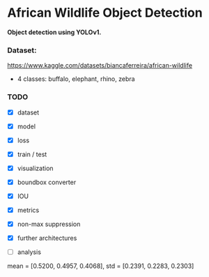 # African Wildlife Object Detection
<b> Object detection using YOLOv1. </b>

### Dataset: 
https://www.kaggle.com/datasets/biancaferreira/african-wildlife
- 4 classes: buffalo, elephant, rhino, zebra


### TODO
- [X] dataset
- [X] model
- [X] loss
- [X] train / test
- [X] visualization
- [X] boundbox converter
- [X] IOU
- [X] metrics
- [X] non-max suppression
- [X] further architectures
- [ ] analysis



mean = [0.5200, 0.4957, 0.4068], std = [0.2391, 0.2283, 0.2303]
